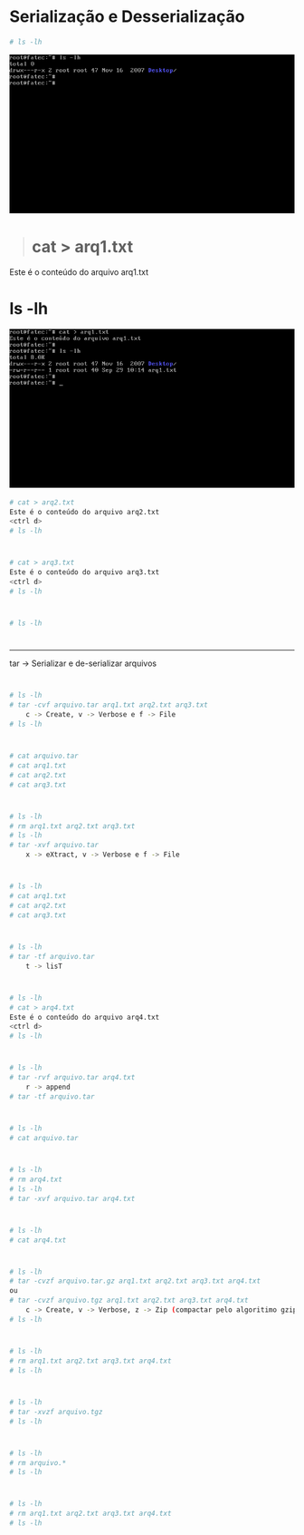 # Serialização e Desserialização

```sh
# ls -lh
```
![alt text](https://github.com/disciplinasfatec/sistemasoperacionais/blob/main/Passo04.png "image Passo04")


> # cat > arq1.txt
Este é o conteúdo do arquivo arq1.txt
<ctrl D>
# ls -lh

![alt text](https://github.com/disciplinasfatec/sistemasoperacionais/blob/main/Passo05.png "image Passo05")

```sh
# cat > arq2.txt
Este é o conteúdo do arquivo arq2.txt
<ctrl d>
# ls -lh
```
#
#
```sh
# cat > arq3.txt
Este é o conteúdo do arquivo arq3.txt
<ctrl d>
# ls -lh
```
#
#
```sh
# ls -lh
```
#
#
-----
tar -> Serializar e de-serializar arquivos
#
#
```sh
# ls -lh
# tar -cvf arquivo.tar arq1.txt arq2.txt arq3.txt
    c -> Create, v -> Verbose e f -> File
# ls -lh
```
#
#
```sh
# cat arquivo.tar
# cat arq1.txt
# cat arq2.txt
# cat arq3.txt
```
#
#
```sh
# ls -lh
# rm arq1.txt arq2.txt arq3.txt
# ls -lh
# tar -xvf arquivo.tar
    x -> eXtract, v -> Verbose e f -> File
```
#
#
```sh
# ls -lh
# cat arq1.txt
# cat arq2.txt
# cat arq3.txt
```
#
#
```sh
# ls -lh
# tar -tf arquivo.tar
    t -> lisT
```
#
#
```sh
# ls -lh
# cat > arq4.txt
Este é o conteúdo do arquivo arq4.txt
<ctrl d>
# ls -lh
```
#
#
```sh
# ls -lh
# tar -rvf arquivo.tar arq4.txt
    r -> append
# tar -tf arquivo.tar
```
#
#
```sh
# ls -lh
# cat arquivo.tar
```
#
#
```sh
# ls -lh
# rm arq4.txt
# ls -lh
# tar -xvf arquivo.tar arq4.txt
```
#
#
```sh
# ls -lh
# cat arq4.txt
```
#
#
```sh
# ls -lh
# tar -cvzf arquivo.tar.gz arq1.txt arq2.txt arq3.txt arq4.txt
ou 
# tar -cvzf arquivo.tgz arq1.txt arq2.txt arq3.txt arq4.txt
    c -> Create, v -> Verbose, z -> Zip (compactar pelo algoritimo gzip) e f -> File
# ls -lh
```
#
#
```sh
# ls -lh
# rm arq1.txt arq2.txt arq3.txt arq4.txt
# ls -lh
```
#
#
```sh
# ls -lh
# tar -xvzf arquivo.tgz
# ls -lh
```
#
#
```sh
# ls -lh
# rm arquivo.*
# ls -lh
```
#
#
```sh
# ls -lh
# rm arq1.txt arq2.txt arq3.txt arq4.txt
# ls -lh
```

